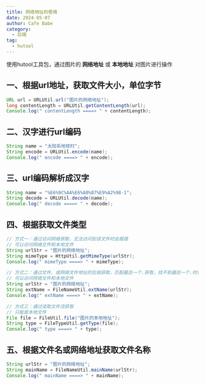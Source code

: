 ```yaml
---
title: 网络地址的使用
date: 2024-05-07
author: Cafe Babe
category:
  - 后端
tag:
  - hutool
---
```


使用hutool工具包，通过图片的 **网络地址** 或 **本地地址** 对图片进行操作

<!-- more -->

## 一、根据url地址，获取文件大小，单位字节

```java
URL url = URLUtil.url("图片的网络地址");
long contentLength = URLUtil.getContentLength(url);
Console.log(" contentLength ====> " + contentLength);
```

## 二、汉字进行url编码

```java
String name = "太阳系地球村";
String encode = URLUtil.encode(name);
Console.log(" encode ====> " + encode);
```

## 三、url编码解析成汉字

```java
String name = "%E6%9C%AA%E6%A0%87%E9%A2%98-1";
String decode = URLUtil.decode(name);
Console.log(" decode ====> " + decode);
```

## 四、根据获取文件类型

```java
// 方式一：通过访问网络获取，无法访问到该文件时会报错
// 可以访问网络文件和本地文件
String urlStr = "图片的网络地址";
String mimeType = HttpUtil.getMimeType(urlStr);
Console.log(" mimeType ====> " + mimeType);

// 方式二：通过文件、或网络文件地址的后缀获取，匹配最后一个.获取，找不到最后一个.时会报错
// 可以访问网络文件和本地文件
String urlStr = "图片的网络地址";
String extName = FileNameUtil.extName(urlStr);
Console.log(" extName ====> " + extName);

// 方式三：通过读取文件流获取
// 只能是本地文件
File file = FileUtil.file("图片的本地地址");
String type = FileTypeUtil.getType(file);
Console.log(" type ====> " + type);
```

## 五、根据文件名或网络地址获取文件名称

```java
String urlStr = "图片的网络地址";
String mainName = FileNameUtil.mainName(urlStr);
Console.log(" mainName ====> " + mainName);
```


